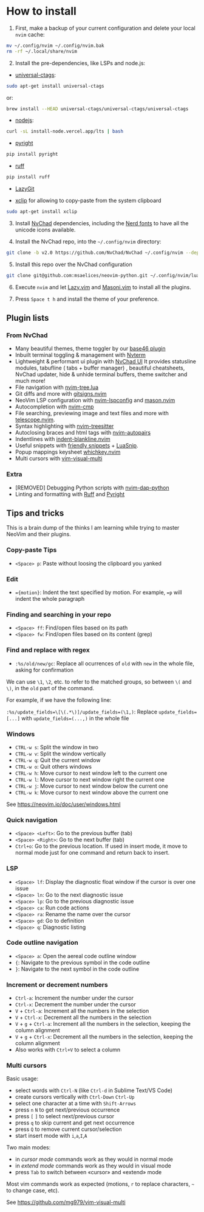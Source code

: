 # How to install

1. First, make a backup of your current configuration and delete your local `nvim` cache:

```bash
mv ~/.config/nvim ~/.config/nvim.bak
rm -rf ~/.local/share/nvim
```

2. Install the pre-dependencies, like LSPs and node.js:

- [universal-ctags](https://github.com/universal-ctags/ctags):

```bash
sudo apt-get install universal-ctags
```
or:
```bash
brew install --HEAD universal-ctags/universal-ctags/universal-ctags
```

- [nodejs](https://nodejs.org/en/download/):

```bash
curl -sL install-node.vercel.app/lts | bash
```

- [pyright](https://github.com/microsoft/pyright)

```bash
pip install pyright
```

- [ruff](https://docs.astral.sh/ruff/)

```bash
pip install ruff
```

- [LazyGit](https://github.com/jesseduffield/lazygit?#installation)

- [xclip](https://manpages.ubuntu.com/manpages/xenial/man1/xclip.1.html) for allowing to copy-paste from the system clipboard

```bash
sudo apt-get install xclip
```

3. Install [NvChad](https://nvchad.com/docs/quickstart/install) dependencies, including the [Nerd fonts](https://www.nerdfonts.com/) to have all the unicode icons available.

4. Install the NvChad repo, into the `~/.config/nvim` directory:

```bash
git clone -b v2.0 https://github.com/NvChad/NvChad ~/.config/nvim --depth 1
```

5. Install this repo over the NvChad configuration

```bash
git clone git@github.com:msaelices/neovim-python.git ~/.config/nvim/lua/custom
```

6. Execute `nvim` and let [Lazy.vim](https://www.lazyvim.org/) and [Masoni.vim](https://github.com/williamboman/mason.nvim) to install all the plugins.

7. Press `Space t h` and install the theme of your preference.


## Plugin lists

### From NvChad

- Many beautiful themes, theme toggler by our [base46 plugin](https://github.com/NvChad/base46)
- Inbuilt terminal toggling & management with [Nvterm](https://github.com/NvChad/nvterm)
- Lightweight & performant ui plugin with [NvChad UI](https://github.com/NvChad/ui) It provides statusline modules, tabufline ( tabs + buffer manager) , beautiful cheatsheets, NvChad updater, hide & unhide terminal buffers, theme switcher and much more!
- File navigation with [nvim-tree.lua](https://github.com/kyazdani42/nvim-tree.lua)
- Git diffs and more with [gitsigns.nvim](https://github.com/lewis6991/gitsigns.nvim)
- NeoVim LSP configuration with [nvim-lspconfig](https://github.com/neovim/nvim-lspconfig) and [mason.nvim](https://github.com/williamboman/mason.nvim)
- Autocompletion with [nvim-cmp](https://github.com/hrsh7th/nvim-cmp)
- File searching, previewing image and text files and more with [telescope.nvim](https://github.com/nvim-telescope/telescope.nvim).
- Syntax highlighting with [nvim-treesitter](https://github.com/nvim-treesitter/nvim-treesitter)
- Autoclosing braces and html tags with [nvim-autopairs](https://github.com/windwp/nvim-autopairs)
- Indentlines with [indent-blankline.nvim](https://github.com/lukas-reineke/indent-blankline.nvim)
- Useful snippets with [friendly snippets](https://github.com/rafamadriz/friendly-snippets) + [LuaSnip](https://github.com/L3MON4D3/LuaSnip).
- Popup mappings keysheet [whichkey.nvim](https://github.com/folke/which-key.nvim)
- Multi cursors with [vim-visual-multi](https://github.com/mg979/vim-visual-multi)

### Extra
- [REMOVED] Debugging Python scripts with [nvim-dap-python](https://github.com/mfussenegger/nvim-dap-python)
- Linting and formatting with [Ruff](https://github.com/astral-sh/ruff) and [Pyright](https://github.com/microsoft/pyright)

## Tips and tricks

This is a brain dump of the thinks I am learning while trying to master NeoVim and their plugins.

### Copy-paste Tips

- `<Space> p`: Paste without loosing the clipboard you yanked

### Edit

- `={motion}`: Indent the text specified by motion. For example, `=p` will indent the whole paragraph

### Finding and searching in your repo

- `<Space> ff`: Find/open files based on its path
- `<Space> fw`: Find/open files based on its content (grep)

### Find and replace with regex

- `:%s/old/new/gc`: Replace all ocurrences of `old` with `new` in the whole file, asking for confirmation

We can use `\1`, `\2`, etc. to refer to the matched groups, so between `\(` and `\)`, in the `old` part of the command.

For example, if we have the following line:

`:%s/update_fields=\[\(.*\)]/update_fields=(\1,)`: Replace `update_fields=[...]` with `update_fields=(...,)` in the whole file

### Windows

- `CTRL-w s`: Split the window in two
- `CTRL-w v`: Split the window vertically
- `CTRL-w q`: Quit the current window
- `CTRL-w o`: Quit others windows
- `CTRL-w h`: Move cursor to next window left to the current one
- `CTRL-w l`: Move cursor to next window right the current one
- `CTRL-w j`: Move cursor to next window below the current one
- `CTRL-w k`: Move cursor to next window above the current one

See https://neovim.io/doc/user/windows.html

### Quick navigation

- `<Space> <Left>`: Go to the previous buffer (tab)
- `<Space> <Right>`: Go to the next buffer (tab)
- `Ctrl+o`: Go to the previous location. If used in insert mode, it move to normal mode just for one command and return back to insert.

### LSP

- `<Space> lf`: Display the diagnostic float window if the cursor is over one issue
- `<Space> ln`: Go to the next diagnostic issue
- `<Space> lp`: Go to the previous diagnostic issue
- `<Space> ca`: Run code actions
- `<Space> ra`: Rename the name over the cursor
- `<Space> gd`: Go to definition
- `<Space> q`: Diagnostic listing

### Code outline navigation

- `<Space> a`: Open the aereal code outline window
- `{`: Navigate to the previous symbol in the code outline
- `}`: Navigate to the next symbol in the code outline

### Increment or decrement numbers

- `Ctrl-a`: Increment the number under the cursor
- `Ctrl-x`: Decrement the number under the cursor
- `V` + `Ctrl-a`: Increment all the numbers in the selection
- `V` + `Ctrl-x`: Decrement all the numbers in the selection
- `V` + `g` + `Ctrl-a`: Increment all the numbers in the selection, keeping the column alignment
- `V` + `g` + `Ctrl-x`: Decrement all the numbers in the selection, keeping the column alignment
- Also works with `Ctrl+V` to select a column

### Multi cursors

Basic usage:

- select words with `Ctrl-N` (like `Ctrl-d` in Sublime Text/VS Code)
- create cursors vertically with `Ctrl-Down` `Ctrl-Up`
- select one character at a time with `Shift-Arrows`
- press `n` `N` to get next/previous occurrence
- press `[` `]` to select next/previous cursor
- press `q` to skip current and get next occurrence
- press `Q` to remove current cursor/selection
- start insert mode with `i`,`a`,`I`,`A`

Two main modes:

- in _cursor mode_ commands work as they would in normal mode
- in _extend mode_ commands work as they would in visual mode
- press `Tab` to switch between «cursor» and «extend» mode

Most vim commands work as expected (motions, `r` to replace characters, `~` to change case, etc).

See https://github.com/mg979/vim-visual-multi
